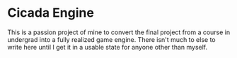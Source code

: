 # Cicada Engine

This is a passion project of mine to convert the final project from a course in undergrad into a fully realized game engine.
There isn't much to else to write here until I get it in a usable state for anyone other than myself.
